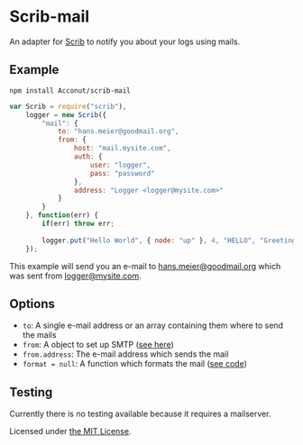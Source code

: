 Scrib-mail
===

An adapter for [Scrib](https://github.com/Acconut/scrib) to notify you about your logs using mails.

Example
---
```
npm install Acconut/scrib-mail
```
```javascript
var Scrib = require("scrib"),
    logger = new Scrib({
        "mail": {
            to: "hans.meier@goodmail.org",
            from: {
                host: "mail.mysite.com",
                auth: {
                    user: "logger",
                    pass: "password"
                },
                address: "Logger <logger@mysite.com>"
            }
        }
    }, function(err) {
        if(err) throw err;
        
        logger.put("Hello World", { node: "up" }, 4, "HELLO", "Greetings");
    });
```

This example will send you an e-mail to hans.meier@goodmail.org which was sent from logger@mysite.com.

Options
---

* `to`: A single e-mail address or an array containing them where to send the mails
* `from`: A object to set up SMTP ([see here](https://github.com/andris9/Nodemailer#setting-up-smtp))
* `from.address`: The e-mail address which sends the mail
* `format = null`: A function which formats the mail ([see code](https://github.com/Acconut/scrib-mail/blob/master/lib/adapter.js#L5-L12))

Testing
---

Currently there is no testing available because it requires a mailserver.

Licensed under [the MIT License](https://raw.github.com/Acconut/scrib/master/LICENSE).
